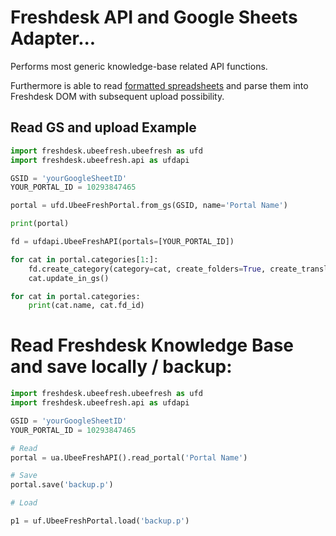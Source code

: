 # Freshdesk API and Google Sheets Adapter...

Performs most generic knowledge-base related API functions.

Furthermore is able to read [formatted spreadsheets](https://docs.google.com/spreadsheets/d/1HIwOpt__KVdR_9yJbqChMP6UBsUpS9GV3Y6N5D8oUcE/edit?usp=sharing) and parse them into Freshdesk DOM with subsequent upload possibility.

## Read GS and upload Example

```python
import freshdesk.ubeefresh.ubeefresh as ufd
import freshdesk.ubeefresh.api as ufdapi

GSID = 'yourGoogleSheetID'
YOUR_PORTAL_ID = 10293847465

portal = ufd.UbeeFreshPortal.from_gs(GSID, name='Portal Name')

print(portal)

fd = ufdapi.UbeeFreshAPI(portals=[YOUR_PORTAL_ID])

for cat in portal.categories[1:]:
    fd.create_category(category=cat, create_folders=True, create_translations=True)
    cat.update_in_gs()

for cat in portal.categories:
    print(cat.name, cat.fd_id)
```

# Read Freshdesk Knowledge Base and save locally / backup:

```python
import freshdesk.ubeefresh.ubeefresh as ufd
import freshdesk.ubeefresh.api as ufdapi

GSID = 'yourGoogleSheetID'
YOUR_PORTAL_ID = 10293847465

# Read
portal = ua.UbeeFreshAPI().read_portal('Portal Name')

# Save
portal.save('backup.p')

# Load

p1 = uf.UbeeFreshPortal.load('backup.p')
```
